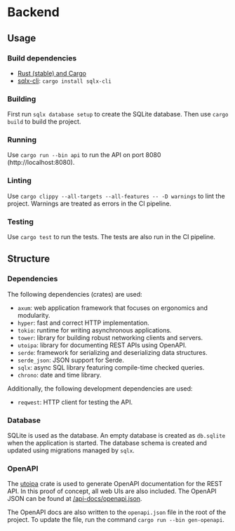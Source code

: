 # Backend

## Usage

### Build dependencies

- [Rust (stable) and Cargo](https://www.rust-lang.org/tools/install)
- [sqlx-cli](https://docs.rs/crate/sqlx-cli/latest): `cargo install sqlx-cli`

### Building

First run `sqlx database setup` to create the SQLite database. Then use `cargo build` to build the project.

### Running

Use `cargo run --bin api` to run the API on port 8080 (http://localhost:8080).

### Linting

Use `cargo clippy --all-targets --all-features -- -D warnings` to lint the project. Warnings are treated as errors in the CI pipeline.

### Testing

Use `cargo test` to run the tests. The tests are also run in the CI pipeline.

## Structure

### Dependencies

The following dependencies (crates) are used:

- `axum`: web application framework that focuses on ergonomics and modularity.
- `hyper`: fast and correct HTTP implementation.
- `tokio`: runtime for writing asynchronous applications.
- `tower`: library for building robust networking clients and servers.
- `utoipa`: library for documenting REST APIs using OpenAPI.
- `serde`: framework for serializing and deserializing data structures.
- `serde_json`: JSON support for Serde.
- `sqlx`: async SQL library featuring compile-time checked queries.
- `chrono`: date and time library.

Additionally, the following development dependencies are used:

- `reqwest`: HTTP client for testing the API.

### Database

SQLite is used as the database. An empty database is created as `db.sqlite` when the application is
started. The database schema is created and updated using migrations managed by `sqlx`.

### OpenAPI

The [utoipa](https://github.com/juhaku/utoipa) crate is used to generate OpenAPI documentation for the REST API. In this
proof of concept, all web UIs are also included. The OpenAPI JSON can be found
at [/api-docs/openapi.json](http://localhost:8080/api-docs/openapi.json).

The OpenAPI docs are also written to the `openapi.json` file in the root of the project. To update the file, run the
command `cargo run --bin gen-openapi`.
